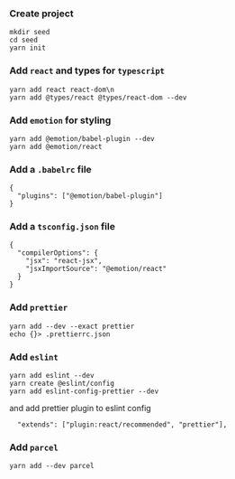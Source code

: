 ### Create project

```
mkdir seed
cd seed
yarn init
```

### Add `react` and types for `typescript`

```
yarn add react react-dom\n
yarn add @types/react @types/react-dom --dev
```

### Add `emotion` for styling

```
yarn add @emotion/babel-plugin --dev
yarn add @emotion/react
```

### Add a `.babelrc` file

```
{
  "plugins": ["@emotion/babel-plugin"]
}
```

### Add a `tsconfig.json` file

```
{
  "compilerOptions": {
    "jsx": "react-jsx",
    "jsxImportSource": "@emotion/react"
  }
}
```

### Add `prettier`

```
yarn add --dev --exact prettier
echo {}> .prettierrc.json
```

### Add `eslint`

```
yarn add eslint --dev
yarn create @eslint/config
yarn add eslint-config-prettier --dev
```

and add prettier plugin to eslint config

```
  "extends": ["plugin:react/recommended", "prettier"],
```

### Add `parcel`

```
yarn add --dev parcel
```
